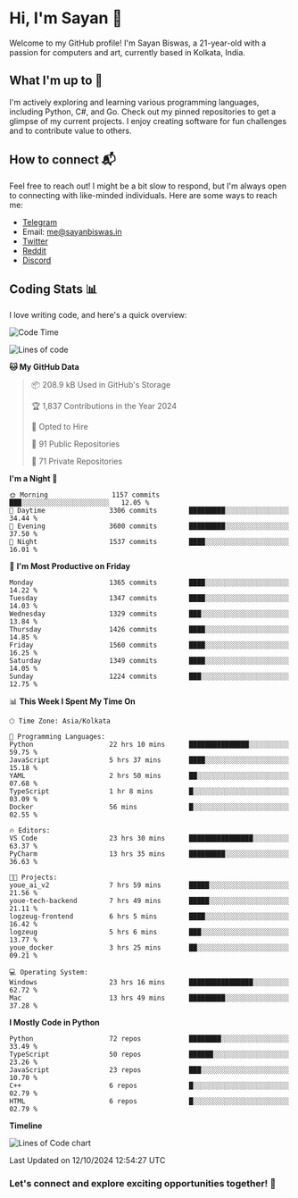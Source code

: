 # Hi, I'm Sayan 👋

Welcome to my GitHub profile! I'm Sayan Biswas, a 21-year-old with a passion for computers and art, currently based in Kolkata, India.

## What I'm up to 🚀

I'm actively exploring and learning various programming languages, including Python, C#, and Go. Check out my pinned repositories to get a glimpse of my current projects. I enjoy creating software for fun challenges and to contribute value to others.

## How to connect 📬

Feel free to reach out! I might be a bit slow to respond, but I'm always open to connecting with like-minded individuals. Here are some ways to reach me:

- [Telegram](https://t.me/dank_as_fuck)
- Email: [me@sayanbiswas.in](mailto:me@sayanbiswas.in)
- [Twitter](https://twitter.com/TheDankDel)
- [Reddit](https://www.reddit.com/user/dank_as_fuck_/)
- [Discord](https://discordapp.com/users/506536929152466945)

## Coding Stats 📊

I love writing code, and here's a quick overview:

<!--START_SECTION:waka-->
![Code Time](http://img.shields.io/badge/Code%20Time-1%2C871%20hrs%2011%20mins-blue)

![Lines of code](https://img.shields.io/badge/From%20Hello%20World%20I%27ve%20Written-6.2%20million%20lines%20of%20code-blue)

**🐱 My GitHub Data** 

> 📦 208.9 kB Used in GitHub's Storage 
 > 
> 🏆 1,837 Contributions in the Year 2024
 > 
> 💼 Opted to Hire
 > 
> 📜 91 Public Repositories 
 > 
> 🔑 71 Private Repositories 
 > 
**I'm a Night 🦉** 

```text
🌞 Morning                1157 commits        ███░░░░░░░░░░░░░░░░░░░░░░   12.05 % 
🌆 Daytime                3306 commits        █████████░░░░░░░░░░░░░░░░   34.44 % 
🌃 Evening                3600 commits        █████████░░░░░░░░░░░░░░░░   37.50 % 
🌙 Night                  1537 commits        ████░░░░░░░░░░░░░░░░░░░░░   16.01 % 
```
📅 **I'm Most Productive on Friday** 

```text
Monday                   1365 commits        ████░░░░░░░░░░░░░░░░░░░░░   14.22 % 
Tuesday                  1347 commits        ████░░░░░░░░░░░░░░░░░░░░░   14.03 % 
Wednesday                1329 commits        ███░░░░░░░░░░░░░░░░░░░░░░   13.84 % 
Thursday                 1426 commits        ████░░░░░░░░░░░░░░░░░░░░░   14.85 % 
Friday                   1560 commits        ████░░░░░░░░░░░░░░░░░░░░░   16.25 % 
Saturday                 1349 commits        ████░░░░░░░░░░░░░░░░░░░░░   14.05 % 
Sunday                   1224 commits        ███░░░░░░░░░░░░░░░░░░░░░░   12.75 % 
```


📊 **This Week I Spent My Time On** 

```text
🕑︎ Time Zone: Asia/Kolkata

💬 Programming Languages: 
Python                   22 hrs 10 mins      ███████████████░░░░░░░░░░   59.75 % 
JavaScript               5 hrs 37 mins       ████░░░░░░░░░░░░░░░░░░░░░   15.18 % 
YAML                     2 hrs 50 mins       ██░░░░░░░░░░░░░░░░░░░░░░░   07.68 % 
TypeScript               1 hr 8 mins         █░░░░░░░░░░░░░░░░░░░░░░░░   03.09 % 
Docker                   56 mins             █░░░░░░░░░░░░░░░░░░░░░░░░   02.55 % 

🔥 Editors: 
VS Code                  23 hrs 30 mins      ████████████████░░░░░░░░░   63.37 % 
PyCharm                  13 hrs 35 mins      █████████░░░░░░░░░░░░░░░░   36.63 % 

🐱‍💻 Projects: 
youe_ai_v2               7 hrs 59 mins       █████░░░░░░░░░░░░░░░░░░░░   21.56 % 
youe-tech-backend        7 hrs 49 mins       █████░░░░░░░░░░░░░░░░░░░░   21.11 % 
logzeug-frontend         6 hrs 5 mins        ████░░░░░░░░░░░░░░░░░░░░░   16.42 % 
logzeug                  5 hrs 6 mins        ███░░░░░░░░░░░░░░░░░░░░░░   13.77 % 
youe_docker              3 hrs 25 mins       ██░░░░░░░░░░░░░░░░░░░░░░░   09.21 % 

💻 Operating System: 
Windows                  23 hrs 16 mins      ████████████████░░░░░░░░░   62.72 % 
Mac                      13 hrs 49 mins      █████████░░░░░░░░░░░░░░░░   37.28 % 
```

**I Mostly Code in Python** 

```text
Python                   72 repos            ████████░░░░░░░░░░░░░░░░░   33.49 % 
TypeScript               50 repos            ██████░░░░░░░░░░░░░░░░░░░   23.26 % 
JavaScript               23 repos            ███░░░░░░░░░░░░░░░░░░░░░░   10.70 % 
C++                      6 repos             █░░░░░░░░░░░░░░░░░░░░░░░░   02.79 % 
HTML                     6 repos             █░░░░░░░░░░░░░░░░░░░░░░░░   02.79 % 
```



**Timeline**

![Lines of Code chart](https://raw.githubusercontent.com/Dank-del/Dank-del/main/assets/bar_graph.png)


 Last Updated on 12/10/2024 12:54:27 UTC
<!--END_SECTION:waka-->

### Let's connect and explore exciting opportunities together! 🚀
